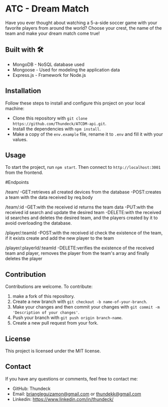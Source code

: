 # ATC - Dream Match

Have you ever thought about watching a 5-a-side soccer game with your favorite players from around the world?
Choose your crest, the name of the team and make your dream match come true!

## Built with 🛠️

- MongoDB - NoSQL database used
- Mongoose - Used for modeling the application data
- Express.js - Framework for Node.js

## Installation

Follow these steps to install and configure this project on your local machine:

- Clone this repository with `git clone https://github.com/Thundeck/ATCDM-api.git`.
- Install the dependencies with `npm install`.
- Make a copy of the `env.example` file, rename it to `.env` and fill it with your values.

## Usage

To start the project, run `npm start`. Then connect to `http://localhost:3001` from the frontend.

#Endpoints

/team/
-GET:retrieves all created devices from the database
-POST:creates a team with the data received by req.body

/team/:id
-GET:with the received id returns the team data 
-PUT:with the received id search and update the desired team
-DELETE:with the received id searches and deletes the desired team, and the players created by it to avoid overloading the database.

/player/:teamId
-POST:with the received id check the existence of the team, if it exists create and add the new player to the team

/player/:playerId/:teamId
-DELETE:verifies the existence of the received team and player, removes the player from the team's array and finally deletes the player

## Contribution

Contributions are welcome. To contribute:

1. make a fork of this repository.
2. Create a new branch with `git checkout -b name-of-your-branch`.
3. Make your changes and then commit your changes with `git commit -m 'Description of your changes'`.
4. Push your branch with `git push origin branch-name`.
5. Create a new pull request from your fork.

## License

This project is licensed under the MIT license.

## Contact

If you have any questions or comments, feel free to contact me:

- GitHub: Thundeck
- Email: briangleguizamon@gmail.com or thundekk@gmail.com
- Linkedin: https://www.linkedin.com/in/thundeck/
